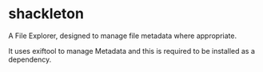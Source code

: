 # shackleton

A File Explorer, designed to manage file metadata where appropriate.

It uses exiftool to manage Metadata and this is required to be installed as a dependency.

